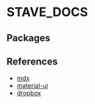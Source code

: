 # STAVE_DOCS

## Packages

## References

- [mdx](https://github.com/vercel/next.js/tree/canary/packages/next-mdx)
- [material-ui](https://github.com/mui-org/material-ui/tree/master/examples/nextjs/pages)
- [dropbox](https://www.dropbox.com/home/stave%20editor)
